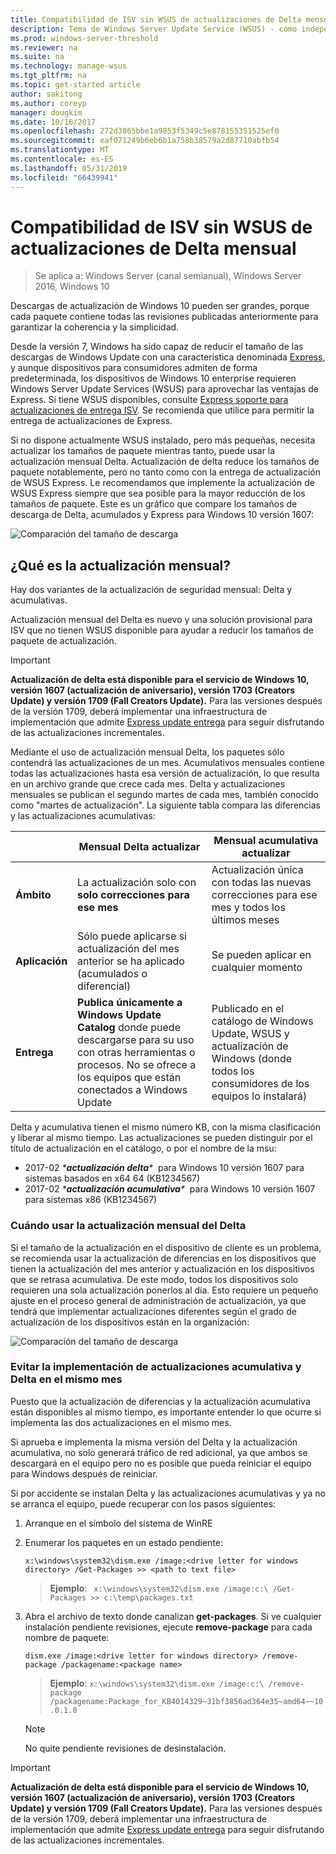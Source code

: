 ```yaml
---
title: Compatibilidad de ISV sin WSUS de actualizaciones de Delta mensual
description: Tema de Windows Server Update Service (WSUS) - cómo independientes de Software proveedores (ISV) puede usar temporalmente actualización mensual Delta en lugar de entrega de actualizaciones de WSUS Express para reducir el tamaño del paquete
ms.prod: windows-server-threshold
ms.reviewer: na
ms.suite: na
ms.technology: manage-wsus
ms.tgt_pltfrm: na
ms.topic: get-started article
author: sakitong
ms.author: coreyp
manager: dougkim
ms.date: 10/16/2017
ms.openlocfilehash: 272d3865bbe1a9853f5349c5e878155351525ef0
ms.sourcegitcommit: eaf071249b6eb6b1a758b38579a2d87710abfb54
ms.translationtype: MT
ms.contentlocale: es-ES
ms.lasthandoff: 05/31/2019
ms.locfileid: "66439941"
---
```

# <a name="monthly-delta-update-isv-support-without-wsus"></a>Compatibilidad de ISV sin WSUS de actualizaciones de Delta mensual

>Se aplica a: Windows Server (canal semianual), Windows Server 2016, Windows 10

Descargas de actualización de Windows 10 pueden ser grandes, porque cada paquete contiene todas las revisiones publicadas anteriormente para garantizar la coherencia y la simplicidad.  

Desde la versión 7, Windows ha sido capaz de reducir el tamaño de las descargas de Windows Update con una característica denominada [Express](https://technet.microsoft.com/library/cc708456(v=ws.10).aspx#Anchor_2), y aunque dispositivos para consumidores admiten de forma predeterminada, los dispositivos de Windows 10 enterprise requieren Windows Server Update Services (WSUS) para aprovechar las ventajas de Express. Si tiene WSUS disponibles, consulte [Express soporte para actualizaciones de entrega ISV](express-update-delivery-ISV-support.md). Se recomienda que utilice para permitir la entrega de actualizaciones de Express. 

Si no dispone actualmente WSUS instalado, pero más pequeñas, necesita actualizar los tamaños de paquete mientras tanto, puede usar la actualización mensual Delta. Actualización de delta reduce los tamaños de paquete notablemente, pero no tanto como con la entrega de actualización de WSUS Express. Le recomendamos que implemente la actualización de WSUS Express siempre que sea posible para la mayor reducción de los tamaños de paquete. Este es un gráfico que compare los tamaños de descarga de Delta, acumulados y Express para Windows 10 versión 1607:

![Comparación del tamaño de descarga](../../media/express-update-delivery-isv-support/delta-1.png)

## <a name="what-is-monthly-delta-update"></a>¿Qué es la actualización mensual?

Hay dos variantes de la actualización de seguridad mensual: Delta y acumulativas.

Actualización mensual del Delta es nuevo y una solución provisional para ISV que no tienen WSUS disponible para ayudar a reducir los tamaños de paquete de actualización.

>[!IMPORTANT]
>**Actualización de delta está disponible para el servicio de Windows 10, versión 1607 (actualización de aniversario), versión 1703 (Creators Update) y versión 1709 (Fall Creators Update).** Para las versiones después de la versión 1709, deberá implementar una infraestructura de implementación que admite [Express update entrega](express-update-delivery-ISV-support.md) para seguir disfrutando de las actualizaciones incrementales.

Mediante el uso de actualización mensual Delta, los paquetes sólo contendrá las actualizaciones de un mes. Acumulativos mensuales contiene todas las actualizaciones hasta esa versión de actualización, lo que resulta en un archivo grande que crece cada mes. Delta y actualizaciones mensuales se publican el segundo martes de cada mes, también conocido como "martes de actualización". La siguiente tabla compara las diferencias y las actualizaciones acumulativas:

|                    | Mensual **Delta** actualizar                                                                                                                                                                                                       | Mensual **acumulativa** actualizar                                                                                                                                                                                             |
|--------------------|--------------------------------------------------------------------------------------------------------------------------------------------------------------------------------------------------------------------------------|---------------------------------------------------------------------------------------------------------------------------------------------------------------------------------------------------------------------------|
| **Ámbito**          | La actualización solo con **solo correcciones para ese mes**                                                                                                                                                                           | Actualización única con todas las nuevas correcciones para ese mes y todos los últimos meses                                                                                                                                                   |
| **Aplicación**    | Sólo puede aplicarse si actualización del mes anterior se ha aplicado (acumulados o diferencial)                                                                                                                                           | Se pueden aplicar en cualquier momento                                                                                                                                                                                                |
| **Entrega**       | **Publica únicamente a Windows Update Catalog** donde puede descargarse para su uso con otras herramientas o procesos. No se ofrece a los equipos que están conectados a Windows Update                                                         | Publicado en el catálogo de Windows Update, WSUS y actualización de Windows (donde todos los consumidores de los equipos lo instalará)                                                                                                                |

Delta y acumulativa tienen el mismo número KB, con la misma clasificación y liberar al mismo tiempo. Las actualizaciones se pueden distinguir por el título de actualización en el catálogo, o por el nombre de la msu:

- 2017-02 *\***actualización delta**\**  para Windows 10 versión 1607 para sistemas basados en x64 64 (KB1234567)
- 2017-02 *\***actualización acumulativa**\**  para Windows 10 versión 1607 para sistemas x86 (KB1234567)                                                                                                                                                                                                                                                                                                                                                                                                                                                                                                                                                                                                                                                                                                                                                                                                                                                                                      

### <a name="when-to-use-monthly-delta-update"></a>Cuándo usar la actualización mensual del Delta

Si el tamaño de la actualización en el dispositivo de cliente es un problema, se recomienda usar la actualización de diferencias en los dispositivos que tienen la actualización del mes anterior y actualización en los dispositivos que se retrasa acumulativa. De este modo, todos los dispositivos solo requieren una sola actualización ponerlos al día. Esto requiere un pequeño ajuste en el proceso general de administración de actualización, ya que tendrá que implementar actualizaciones diferentes según el grado de actualización de los dispositivos están en la organización:

![Comparación del tamaño de descarga](../../media/express-update-delivery-isv-support/delta-2.png)

### <a name="prevent-deployment-of-delta-and-cumulative-updates-in-the-same-month"></a>Evitar la implementación de actualizaciones acumulativa y Delta en el mismo mes

Puesto que la actualización de diferencias y la actualización acumulativa están disponibles al mismo tiempo, es importante entender lo que ocurre si implementa las dos actualizaciones en el mismo mes.

Si aprueba e implementa la misma versión del Delta y la actualización acumulativa, no solo generará tráfico de red adicional, ya que ambos se descargará en el equipo pero no es posible que pueda reiniciar el equipo para Windows después de reiniciar.

Si por accidente se instalan Delta y las actualizaciones acumulativas y ya no se arranca el equipo, puede recuperar con los pasos siguientes:

1. Arranque en el símbolo del sistema de WinRE
2. Enumerar los paquetes en un estado pendiente:

    `x:\windows\system32\dism.exe /image:<drive letter for windows directory> /Get-Packages >> <path to text file>`
 
    > **Ejemplo**: ` x:\windows\system32\dism.exe /image:c:\ /Get-Packages >> c:\temp\packages.txt`
 
3. Abra el archivo de texto donde canalizan **get-packages**. Si ve cualquier instalación pendiente revisiones, ejecute **remove-package** para cada nombre de paquete:
 
   `dism.exe /image:<drive letter for windows directory> /remove-package /packagename:<package name>`
 
    > **Ejemplo**: `x:\windows\system32\dism.exe /image:c:\ /remove-package /packagename:Package_for_KB4014329~31bf3856ad364e35~amd64~~10.0.1.0`
 
    >[!NOTE]
    >No quite pendiente revisiones de desinstalación.

>[!IMPORTANT]
>**Actualización de delta está disponible para el servicio de Windows 10, versión 1607 (actualización de aniversario), versión 1703 (Creators Update) y versión 1709 (Fall Creators Update).** Para las versiones después de la versión 1709, deberá implementar una infraestructura de implementación que admite [Express update entrega](express-update-delivery-ISV-support.md) para seguir disfrutando de las actualizaciones incrementales.
